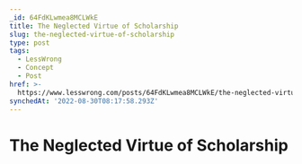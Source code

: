 ```yaml
---
_id: 64FdKLwmea8MCLWkE
title: The Neglected Virtue of Scholarship
slug: the-neglected-virtue-of-scholarship
type: post
tags:
  - LessWrong
  - Concept
  - Post
href: >-
  https://www.lesswrong.com/posts/64FdKLwmea8MCLWkE/the-neglected-virtue-of-scholarship
synchedAt: '2022-08-30T08:17:58.293Z'
---
```

# The Neglected Virtue of Scholarship


